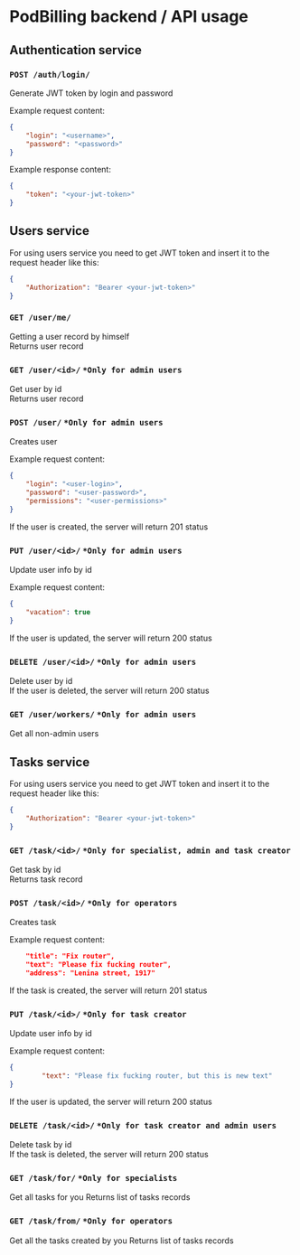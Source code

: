 # PodBilling backend / API usage


## Authentication service

### `POST /auth/login/`

Generate JWT token by login and password

Example request content:
```json
{
	"login": "<username>",
	"password": "<password>"
}
```

Example response content:
```json
{
	"token": "<your-jwt-token>"
} 
```


## Users service

For using users service you need to get JWT token
and insert it to the request header like this:
```json
{
	"Authorization": "Bearer <your-jwt-token>"
}
```

### `GET /user/me/`

Getting a user record by himself\
Returns user record

### `GET /user/<id>/` `*Only for admin users`
Get user by id\
Returns user record

### `POST /user/` `*Only for admin users`
Creates user 

Example request content:
```json
{
	"login": "<user-login>",
	"password": "<user-password>",
	"permissions": "<user-permissions>"
}
```

If the user is created, the server will return 201 status

### `PUT /user/<id>/` `*Only for admin users`
Update user info by id

Example request content:
```json
{
    "vacation": true
}
```
If the user is updated, the server will return 200 status

### `DELETE /user/<id>/` `*Only for admin users`
Delete user by id\
If the user is deleted, the server will return 200 status

### `GET /user/workers/` `*Only for admin users`
Get all non-admin users


## Tasks service

For using users service you need to get JWT token
and insert it to the request header like this:
```json
{
	"Authorization": "Bearer <your-jwt-token>"
}
```

### `GET /task/<id>/` `*Only for specialist, admin and task creator`
Get task by id\
Returns task record

### `POST /task/<id>/` `*Only for operators`
Creates task

Example request content:
```json
	"title": "Fix router",
	"text": "Please fix fucking router",
	"address": "Lenina street, 1917"
```

If the task is created, the server will return 201 status

### `PUT /task/<id>/` `*Only for task creator`
Update user info by id

Example request content:
```json
{
    	"text": "Please fix fucking router, but this is new text"
}
```

If the user is updated, the server will return 200 status

### `DELETE /task/<id>/` `*Only for task creator and admin users`
Delete task by id\
If the task is deleted, the server will return 200 status

### `GET /task/for/` `*Only for specialists`
Get all tasks for you
Returns list of tasks records

### `GET /task/from/` `*Only for operators`
Get all the tasks created by you
Returns list of tasks records